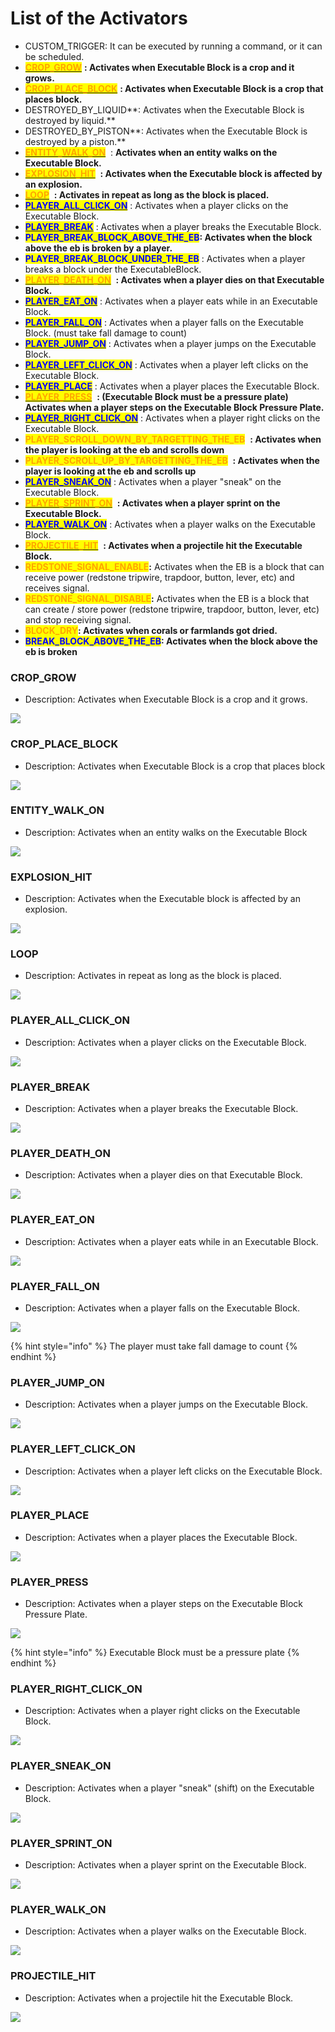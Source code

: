 # List of the Activators



* CUSTOM\_TRIGGER: It can be executed by running a command, or it can be scheduled.
* [<mark style="color:orange;">**CROP\_GROW**</mark>](list-of-the-activators.md#crop\_grow) <img src="../../../.gitbook/assets/ExecutableBlocks (64x64)px.png" alt="" data-size="line">**: Activates when Executable Block is a crop and it grows.**
* [<mark style="color:orange;">**CROP\_PLACE\_BLOCK**</mark>](list-of-the-activators.md#crop\_place\_block) <img src="../../../.gitbook/assets/ExecutableBlocks (64x64)px.png" alt="" data-size="line">**: Activates when Executable Block is a crop that places block.**
* DESTROYED\_BY\_LIQUID**: Activates when the Executable Block is destroyed by liquid.**
* DESTROYED\_BY\_PISTON**: Activates when the Executable Block is destroyed by a piston.**
* [<mark style="color:orange;">**ENTITY\_WALK\_ON**</mark>](list-of-the-activators.md#entity\_walk\_on) <img src="../../../.gitbook/assets/ExecutableBlocks (64x64)px.png" alt="" data-size="line"> : **Activates when an entity walks on the Executable Block.**
* [<mark style="color:orange;">**EXPLOSION\_HIT**</mark>](list-of-the-activators.md#explosion\_hit) <img src="../../../.gitbook/assets/ExecutableBlocks (64x64)px.png" alt="" data-size="line"> **: Activates when the Executable block is affected by an explosion.**
* [<mark style="color:orange;">**LOOP**</mark>](list-of-the-activators.md#undefined) <img src="../../../.gitbook/assets/ExecutableBlocks (64x64)px.png" alt="" data-size="line"> **: Activates in repeat as long as the block is placed.**
* [<mark style="color:blue;">**PLAYER\_ALL\_CLICK\_ON**</mark>](list-of-the-activators.md#player\_all\_click\_on) : Activates when a player clicks on the Executable Block.
* [<mark style="color:blue;">**PLAYER\_BREAK**</mark>](list-of-the-activators.md#player\_break) : Activates when a player breaks the Executable Block.
* <mark style="color:blue;">**PLAYER\_BREAK\_BLOCK\_ABOVE\_THE\_EB**</mark>**: Activates when the block above the eb is broken by a player.**
* <mark style="color:blue;">**PLAYER\_BREAK\_BLOCK\_UNDER\_THE\_EB**</mark> : Activates when a player breaks a block under the ExecutableBlock.
* [<mark style="color:orange;">**PLAYER\_DEATH\_ON**</mark>](list-of-the-activators.md#player\_death\_on) <img src="../../../.gitbook/assets/ExecutableBlocks (64x64)px.png" alt="" data-size="line"> **: Activates when a player dies on that Executable Block.**
* [<mark style="color:blue;">**PLAYER\_EAT\_ON**</mark>](list-of-the-activators.md#player\_eat\_on) : Activates when a player eats while in an Executable Block.
* [<mark style="color:blue;">**PLAYER\_FALL\_ON**</mark>](list-of-the-activators.md#player\_fall\_on) : Activates when a player falls on the Executable Block. (must take fall damage to count)
* [<mark style="color:blue;">**PLAYER\_JUMP\_ON**</mark>](list-of-the-activators.md#player\_jump\_on) : Activates when a player jumps on the Executable Block.
* [<mark style="color:blue;">**PLAYER\_LEFT\_CLICK\_ON**</mark>](list-of-the-activators.md#player\_left\_click\_on) : Activates when a player left clicks on the Executable Block.
* [<mark style="color:blue;">**PLAYER\_PLACE**</mark>](list-of-the-activators.md#player\_place) : Activates when a player places the Executable Block.
* [<mark style="color:orange;">**PLAYER\_PRESS**</mark>](list-of-the-activators.md#player\_press) <img src="../../../.gitbook/assets/ExecutableBlocks (64x64)px.png" alt="" data-size="line"> **: (Executable Block must be a pressure plate) Activates when a player steps on the Executable Block Pressure Plate.**
* [<mark style="color:blue;">**PLAYER\_RIGHT\_CLICK\_ON**</mark>](list-of-the-activators.md#player\_right\_click\_on) : Activates when a player right clicks on the Executable Block.
* <mark style="color:orange;">**PLAYER\_SCROLL\_DOWN\_BY\_TARGETTING\_THE\_EB**</mark> <img src="../../../.gitbook/assets/ExecutableBlocks (64x64)px.png" alt="" data-size="line"> **: Activates when the player is looking at the eb and scrolls down**
* <mark style="color:orange;">**PLAYER\_SCROLL\_UP\_BY\_TARGETTING\_THE\_EB**</mark> <img src="../../../.gitbook/assets/ExecutableBlocks (64x64)px.png" alt="" data-size="line"> **:  Activates when the player is looking at the eb and scrolls up**
* [<mark style="color:blue;">**PLAYER\_SNEAK\_ON**</mark>](list-of-the-activators.md#player\_sneak\_on) : Activates when a player "sneak" on the Executable Block.
* [<mark style="color:orange;">**PLAYER\_SPRINT\_ON**</mark>](list-of-the-activators.md#player\_sprint\_on) <img src="../../../.gitbook/assets/ExecutableBlocks (64x64)px.png" alt="" data-size="line"> **: Activates when a player sprint on the Executable Block.**
* [<mark style="color:blue;">**PLAYER\_WALK\_ON**</mark>](list-of-the-activators.md#player\_walk\_on) : Activates when a player walks on the Executable Block.
* [<mark style="color:orange;">**PROJECTILE\_HIT**</mark>](list-of-the-activators.md#projectile\_hit) <img src="../../../.gitbook/assets/ExecutableBlocks (64x64)px.png" alt="" data-size="line"> **: Activates when a projectile hit the Executable Block.**
* <mark style="color:orange;">**REDSTONE\_SIGNAL\_ENABLE**</mark><img src="../../../.gitbook/assets/ExecutableBlocks (64x64)px.png" alt="" data-size="line">**:** Activates when the EB is a block that can receive power (redstone tripwire, trapdoor, button, lever, etc) and receives signal.
* <mark style="color:orange;">**REDSTONE\_SIGNAL\_DISABLE**</mark><img src="../../../.gitbook/assets/ExecutableBlocks (64x64)px.png" alt="" data-size="line">**:** Activates when the EB is a block that can create / store power (redstone tripwire, trapdoor, button, lever, etc) and stop receiving signal.
* <mark style="color:orange;">**BLOCK\_DRY**</mark><img src="../../../.gitbook/assets/ExecutableBlocks (64x64)px.png" alt="" data-size="line">**: Activates when corals or farmlands got dried.**
* <mark style="color:blue;">**BREAK\_BLOCK\_ABOVE\_THE\_EB**</mark>**: Activates when the block above the eb is broken**



### CROP\_GROW <img src="../../../.gitbook/assets/ExecutableBlocks (64x64)px.png" alt="" data-size="line">

* Description: Activates when Executable Block is a crop and it grows.

![](<../../../.gitbook/assets/image (406).png>)



### CROP\_PLACE\_BLOCK&#x20;

* Description: Activates when Executable Block is a crop that places block

![](<../../../.gitbook/assets/image (381).png>)



### ENTITY\_WALK\_ON <img src="../../../.gitbook/assets/ExecutableBlocks (64x64)px.png" alt="" data-size="line">&#x20;

* Description: Activates when an entity walks on the Executable Block

![](https://camo.githubusercontent.com/788f7ec3e1e3faa126cab33cca6d20af37a1b46549e32b6ead6e44d0fa139391/68747470733a2f2f6d656469612e67697068792e636f6d2f6d656469612f6e4a5635666d654b51496c684d695543786f2f67697068792e676966)



### EXPLOSION\_HIT <img src="../../../.gitbook/assets/ExecutableBlocks (64x64)px.png" alt="" data-size="line">&#x20;

* Description: Activates when the Executable block is affected by an explosion.

![](https://camo.githubusercontent.com/38cfef8cc1aa06c72b4ebf9bc570f5fa2c9f045dca0851822166efa46edc1251/68747470733a2f2f6d656469612e67697068792e636f6d2f6d656469612f75523573415137734567554f6e6c443743382f67697068792e676966)

### LOOP <img src="../../../.gitbook/assets/ExecutableBlocks (64x64)px.png" alt="" data-size="line">&#x20;

* Description: Activates in repeat as long as the block is placed.

![](https://camo.githubusercontent.com/6991c6761725247065c863ae008a2451c514405afe1c185e3d04b56b6ad5e2b2/68747470733a2f2f6d656469612e67697068792e636f6d2f6d656469612f4b6d7a6a627567686a4f52715269415770532f67697068792e676966)



### PLAYER\_ALL\_CLICK\_ON

* Description: Activates when a player clicks on the Executable Block.

![](https://camo.githubusercontent.com/ef6cf4fdf44724df6fad2eb44c5e85f3b1a889eb441be69efc3c841e921c412e/68747470733a2f2f6d656469612e67697068792e636f6d2f6d656469612f4c49676a5855676f344936337845437465622f67697068792e676966)

### PLAYER\_BREAK

* Description: Activates when a player breaks the Executable Block.

![](https://camo.githubusercontent.com/25088a528494277dee24e5fed433531bbd8b979788fd7f69a5f5b3097ab447eb/68747470733a2f2f6d656469612e67697068792e636f6d2f6d656469612f3068327837425969486e4332646e6c6235522f67697068792e676966)



### PLAYER\_DEATH\_ON <img src="../../../.gitbook/assets/ExecutableBlocks (64x64)px.png" alt="" data-size="line">

* Description: Activates when a player dies on that Executable Block.

![](https://camo.githubusercontent.com/f8b8bdbbc24669e4fed8a9046ace04d40aba48b2a7c0e2994f083895cfbbabfa/68747470733a2f2f6d656469612e67697068792e636f6d2f6d656469612f6f414a4d587a79684f5236347071444a656a2f67697068792e676966)



### PLAYER\_EAT\_ON

* Description: Activates when a player eats while in an Executable Block.

![](https://camo.githubusercontent.com/25db5393b089b4c010ce03adf7945a002cab4ccfb8194075b26f58e4aa1bd2b7/68747470733a2f2f6d656469612e67697068792e636f6d2f6d656469612f59543648366a536764556e73444c665038562f67697068792e676966)



### PLAYER\_FALL\_ON

* Description: Activates when a player falls on the Executable Block.

![](https://camo.githubusercontent.com/69a685ed7103c5ecb864b4e6ebca9f2655fd60c90e8709bf1a59f5726abd7894/68747470733a2f2f6d656469612e67697068792e636f6d2f6d656469612f73347632697770634b66537043454f444f582f67697068792e676966)

{% hint style="info" %}
The player must take fall damage to count
{% endhint %}

### PLAYER\_JUMP\_ON

* Description: Activates when a player jumps on the Executable Block.

![](https://camo.githubusercontent.com/447c1e0f7422c4a570643402ad76e1ee365de11044bdd6429426a2e3160875d6/68747470733a2f2f6d656469612e67697068792e636f6d2f6d656469612f434a4a42353461385163676b6b324f3570752f67697068792e676966)



### PLAYER\_LEFT\_CLICK\_ON

* Description: Activates when a player left clicks on the Executable Block.

![](https://camo.githubusercontent.com/cd6fdf8628ce4de7dc3eac0c19e17d1de9f2b0b2fb5844b4fb2bb7d006a47bae/68747470733a2f2f6d656469612e67697068792e636f6d2f6d656469612f785a35517a7667723475486f5749314737762f67697068792e676966)



### PLAYER\_PLACE

* Description: Activates when a player places the Executable Block.

![](https://camo.githubusercontent.com/94e6c775a0ac08cd209721a48bf630211dac8901f49401ab3a9c5817aa4f16a4/68747470733a2f2f6d656469612e67697068792e636f6d2f6d656469612f7a524c744f766f566b4f6b5349724a4f344a2f67697068792e676966)



### PLAYER\_PRESS <img src="../../../.gitbook/assets/ExecutableBlocks (64x64)px.png" alt="" data-size="line">&#x20;

* Description: Activates when a player steps on the Executable Block Pressure Plate.

![](https://camo.githubusercontent.com/86cb38bdd8c69d3eddc2b99360075695f8d1d98c666d3c9d4f6eb20a590a08d9/68747470733a2f2f6d656469612e67697068792e636f6d2f6d656469612f5a31735465344b65664e4e7835744c6d64792f67697068792e676966)

{% hint style="info" %}
Executable Block must be a pressure plate
{% endhint %}

### PLAYER\_RIGHT\_CLICK\_ON

* Description: Activates when a player right clicks on the Executable Block.

![](https://camo.githubusercontent.com/c0dcdc6458928082bc28df8e3af400734a7ee2a4faebe31bad6b089266538a14/68747470733a2f2f6d656469612e67697068792e636f6d2f6d656469612f5a53754858325455465a5a374264327534512f67697068792e676966)

### PLAYER\_SNEAK\_ON

* Description: Activates when a player "sneak" (shift) on the Executable Block.

![](https://camo.githubusercontent.com/7cc81969f3de384943a0f4e1804387a5a84430640c3cfca3689556ede81c35ac/68747470733a2f2f6d656469612e67697068792e636f6d2f6d656469612f667263614b3774784e57326359684e795a342f67697068792e676966)



### PLAYER\_SPRINT\_ON <img src="../../../.gitbook/assets/ExecutableBlocks (64x64)px.png" alt="" data-size="line">&#x20;

* Description: Activates when a player sprint on the Executable Block.

![](https://camo.githubusercontent.com/265a5247623036281b3629e6ec8c7077d6867e883f0e11020e14a8c217a447e4/68747470733a2f2f6d656469612e67697068792e636f6d2f6d656469612f4d454c673645376853436a6b786c597259412f67697068792e676966)

### PLAYER\_WALK\_ON

* Description: Activates when a player walks on the Executable Block.

![](https://camo.githubusercontent.com/ac367894d30e29759360bfe62939955bb0339550f01ca27806c561f28f729883/68747470733a2f2f6d656469612e67697068792e636f6d2f6d656469612f5271357251617a303451756f547061464e712f67697068792e676966)

### PROJECTILE\_HIT <img src="../../../.gitbook/assets/ExecutableBlocks (64x64)px.png" alt="" data-size="line">

* Description: Activates when a projectile hit the Executable Block.

![](https://camo.githubusercontent.com/08bc3d02da8de67cf71d8c391821a8af53de9e9db25435c6cfe5de79377fa028/68747470733a2f2f6d656469612e67697068792e636f6d2f6d656469612f5a746933615a4744416c304b62756378676b2f67697068792e676966)


